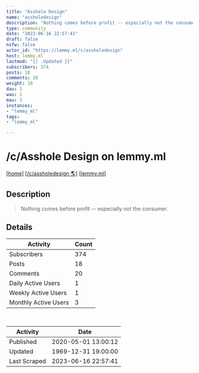 ```yaml
---
title: "Asshole Design" 
name: "assholedesign"
description: "Nothing comes before profit -- especially not the consumer."
type: community
date: "2023-06-16 22:57:41"
draft: false
nsfw: false
actor_id: "https://lemmy.ml/c/assholedesign"
host: lemmy.ml
lastmod: "{[ .Updated }}"
subscribers: 374
posts: 18
comments: 20
weight: 18
dau: 1
wau: 1
mau: 3
instances:
- "lemmy_ml"
tags: 
- "lemmy_ml"

---
```


# /c/Asshole Design on lemmy.ml

[[home](/)]
[[/c/assholedesign 🌎](https://lemmy.ml/c/assholedesign)]
[[lemmy.ml](/instances/lemmy_ml)]


## Description 

<blockquote class="description">
Nothing comes before profit -- especially not the consumer.
</blockquote>


## Details

| Activity | Count  |
|----------------------|---|
| Subscribers          | 374 |
| Posts                | 18  |
| Comments             | 20  |
| Daily Active Users   | 1  |
| Weekly Active Users  | 1  |
| Monthly Active Users | 3  |

<br>

| Activity | Date |
|----------------------|---|
| Published            | 2020-05-01 13:00:12 |
| Updated              | 1969-12-31 19:00:00 |
| Last Scraped         | 2023-06-16 22:57:41 |
